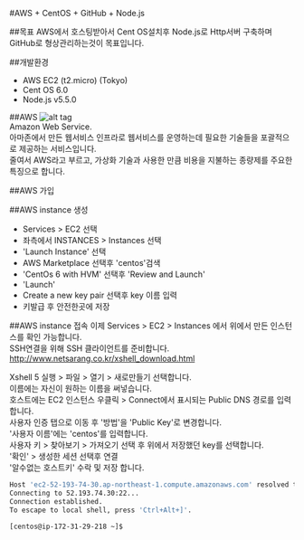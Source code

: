 #AWS + CentOS + GitHub + Node.js

##목표
AWS에서 호스팅받아서 Cent OS설치후 Node.js로 Http서버 구축하며 GitHub로 형상관리하는것이 목표입니다.

##개발환경
- AWS EC2 (t2.micro) (Tokyo)
- Cent OS 6.0
- Node.js v5.5.0


##AWS
![alt tag](https://mateh.id.au/wp-content/uploads/2014/07/amazon-aws-logo.jpg)  
Amazon Web Service.  
아마존에서 만든 웹서비스 인프라로 웹서비스를 운영하는데 필요한 기술들을 포괄적으로 제공하는 서비스입니다.  
줄여서 AWS라고 부르고, 가상화 기술과 사용한 만큼 비용을 지불하는 종량제를 주요한 특징으로 합니다.

##AWS 가입

##AWS instance 생성
 - Services > EC2 선택
 - 좌측에서 INSTANCES > Instances 선택
 - 'Launch Instance' 선택
 - AWS Marketplace 선택후 'centos'검색
 - 'CentOs 6 with HVM' 선택후 'Review and Launch'
 - 'Launch'
 - Create a new key pair 선택후 key 이름 입력
 - 키발급 후 안전한곳에 저장

 
##AWS instance 접속
이제 Services > EC2 > Instances 에서 위에서 만든 인스턴스를 확인 가능합니다.  
SSH연결을 위해 SSH 클라이언트를 준비합니다.  
http://www.netsarang.co.kr/xshell_download.html  

Xshell 5 실행 > 파일 > 열기 > 새로만들기 선택합니다.  
이름에는 자신이 원하는 이름을 써넣습니다.  
호스트에는 EC2 인스턴스 우클릭 > Connect에서 표시되는 Public DNS 경로를 입력합니다.  
사용자 인증 탭으로 이동 후 '방법'을 'Public Key'로 변경합니다.  
'사용자 이름'에는 'centos'를 입력합니다.  
사용자 키 > 찾아보기 > 가져오기 선택 후 위에서 저장했던 key를 선택합니다.  
'확인' > 생성한 세션 선택후 연결  
'알수없는 호스트키' 수락 및 저장 합니다.  


```bash
Host 'ec2-52-193-74-30.ap-northeast-1.compute.amazonaws.com' resolved to 52.193.74.30.
Connecting to 52.193.74.30:22...
Connection established.
To escape to local shell, press 'Ctrl+Alt+]'.

[centos@ip-172-31-29-218 ~]$ 

```

